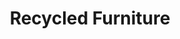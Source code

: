 ---
title: "Recycled Furniture"
url: /reno/recycled-furniture-south-virginia-street/
shop: furniture
---